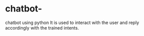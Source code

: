 # chatbot-
chatbot using python
It is used to interact with the user and reply accordingly with the trained intents.
